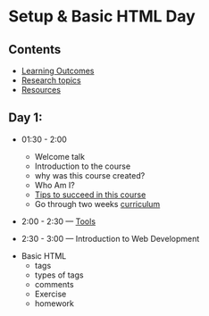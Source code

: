 # Setup & Basic HTML Day

## Contents

- [Learning Outcomes]()
- [Research topics]()
- [Resources](./resources.md)

## Day 1:

- 01:30 - 2:00

  - Welcome talk
  - Introduction to the course
  - why was this course created?
  - Who Am I?
  - [Tips to succeed in this course](./tips.md)
  - Go through two weeks [curriculum](../)

- 2:00 - 2:30 — [Tools](./tools.md)

- 2:30 - 3:00 — Introduction to Web Development

* Basic HTML
  - tags
  - types of tags
  - comments
  - Exercise
  - homework
